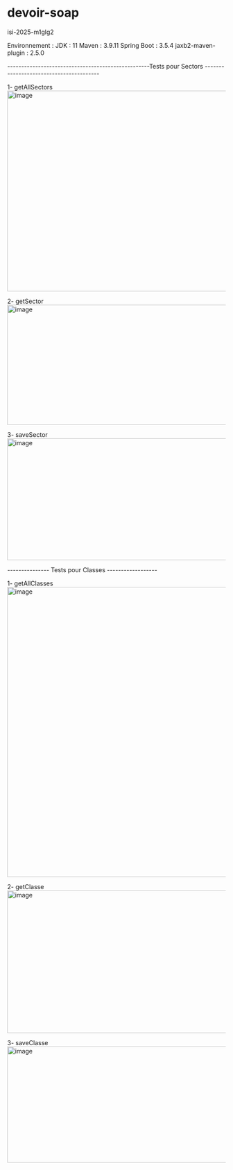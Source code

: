 # devoir-soap
isi-2025-m1glg2

Environnement : 
JDK : 11
Maven : 3.9.11
Spring Boot : 3.5.4
jaxb2-maven-plugin : 2.5.0

---------------------------------------------------Tests pour Sectors ----------------------------------------

1- getAllSectors
<img width="1177" height="463" alt="image" src="https://github.com/user-attachments/assets/20c2815c-79d1-4407-b497-aa88068c1cfe" />

2- getSector
<img width="1178" height="277" alt="image" src="https://github.com/user-attachments/assets/59df6cab-953b-4297-9719-6f28c48333cf" />

3- saveSector
<img width="1175" height="281" alt="image" src="https://github.com/user-attachments/assets/6b4745aa-8b4b-4f26-8311-fa897842ffe0" />


--------------- Tests pour Classes ------------------

1- getAllClasses
<img width="1173" height="669" alt="image" src="https://github.com/user-attachments/assets/ae8c81ee-4da7-451d-a4c6-776066b4c03e" />

2- getClasse
<img width="1182" height="329" alt="image" src="https://github.com/user-attachments/assets/1fdc1567-1249-4fee-8f54-fbf709c4800a" />

3- saveClasse
<img width="1188" height="268" alt="image" src="https://github.com/user-attachments/assets/f5ed0283-0654-4f77-abed-58898ba21d46" />
